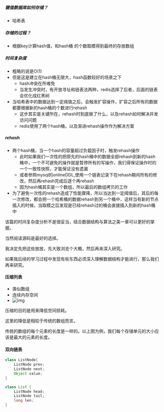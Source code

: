 ##### 键值数据库如何存储？

- 哈希表



##### 存储的过程？

- 根据key计算hash值，和hash桶 的个数取模得到最终的存放数组



##### 时间复杂度

- 粗略的说是O(1)
- 但是这是建立在hash桶无限大，hash函数较好的场景之下
  - hash冲突在所难免
  - 当发生冲突时，有开放寻址和链表法两种，redis选择了后者，后面的链表会优化成红黑树
- 当哈希表中的数据达到一定阈值之后，会触发扩容操作，扩容之后所有的数据都要根据新的hash桶的个数进行rehash
  - 这步其实是关键所在，rehash时到底做了什么，以及rehash如何解决并发访问问题
  - redis使用了两个hash桶，以及渐进rehash操作作为解决方案





##### rehash

- 两个hash桶，当一个hash的容量超过负载因子时，触发rehash操作
  - 此时如果我们一次性的把原先的hash桶中的数据全部rehash到新的hash桶中，一个不可避免的操作就是暂停所有的写操作，我们得保证操作时的一个一致性快照，才能保证没有遗漏
  - 或者参照mysql的onlineDDL,使用一个链表记录下在rehash期间所有的修改，然后再rehash完成后逐个再rehash
  - 因为hash桶其实是一个数组，所以最后的数组拷贝的工作
- 为了避免一次性的rehash造成了性能骤降，所以当达到一定阈值后，其后的每一次修改，都会把一个哈希桶的数据rehash到另一个桶中，这样当有新的节点插入的时候，当取模之后发现是已经rehash过的桶会直接插入到新的hash桶中





该篇的时间复杂度分析不是很妥当，结合数据结构与算法之美一章可以更好的掌握。

当然阅读源码是最好的选择。

我决定先把这些放放，先大致浏览个大概，然后再来深入研究。

如果我后续的学习过程中发现有些东西必须深入理解数据结构才能进行，那么我们再来研究。





#### 压缩列表

- 类似数组
- 连续内存空间
- ![img](https://static001.geekbang.org/resource/image/49/b5/49fd8d46eb94f463ace98717f11c2cb5.jpg)

压缩的目的是用来降低空间损耗。

这里的降低是相较于传统的数组而言。

传统的数组的每个元素的长度是一样的。以上图为例，我们每个存储单元的大小应该是最大的元素的长度。



#### 双向链表

```java
class ListNode{
    ListNode prev;
    ListNode next;
    Object value;
}

class List {
    ListNode head;
    ListNode tail;
    long len;
}
```







